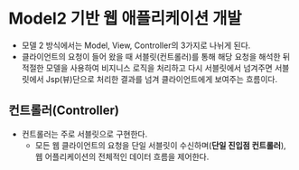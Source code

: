 # Model2 기반 웹 애플리케이션 개발

* 모델 2  방식에서는 Model, View, Controller의 3가지로 나뉘게 된다.
* 클라이언트의 요청이 들어 왔을 때 서블릿(컨트롤러)를 통해 해당 요청을 해석한 뒤 적절한 모델을 사용하여 비지니스 로직을 처리하고 다시 서블릿에서 넘겨주면 서블릿에서 Jsp(뷰)단으로 처리한 결과를 넘겨 클라이언트에게 보여주는 흐름이다.



## 컨트롤러(Controller)

* 컨트롤러는 주로 서블릿으로 구현한다.
  * 모든 웹 클라이언트의 요청을 단일 서블릿이 수신하며(**단일 진입점 컨트롤러**), 웹 어플리케이션의 전체적인 데이터 흐름을 제어한다.